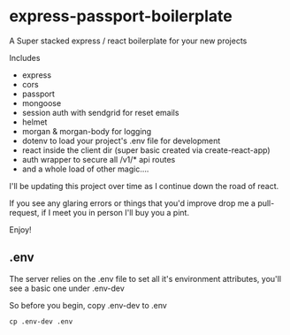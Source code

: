 # express-passport-boilerplate

A Super stacked express / react boilerplate for your new projects

Includes

* express
* cors
* passport
* mongoose
* session auth with sendgrid for reset emails
* helmet
* morgan & morgan-body for logging
* dotenv to load your project's .env file for development
* react inside the client dir (super basic created via create-react-app)
* auth wrapper to secure all /v1/* api routes
* and a whole load of other magic....

I'll be updating this project over time as I continue down the road of react.

If you see any glaring errors or things that you'd improve drop me a pull-request, if I meet you in person I'll buy you a pint.

Enjoy!

## .env

The server relies on the .env file to set all it's environment attributes, you'll see a basic one under .env-dev

So before you begin, copy .env-dev to .env

    cp .env-dev .env
